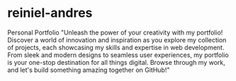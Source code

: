 # reiniel-andres
Personal Portfolio
"Unleash the power of your creativity with my portfolio! Discover a world of innovation and inspiration as you explore my collection of projects, each showcasing my skills and expertise in web development. From sleek and modern designs to seamless user experiences, my portfolio is your one-stop destination for all things digital. Browse through my work, and let's build something amazing together on GitHub!"
